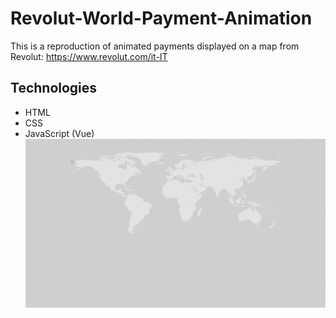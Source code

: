 # Revolut-World-Payment-Animation
This is a reproduction of animated payments displayed on a map from Revolut: https://www.revolut.com/it-IT

## Technologies
* HTML
* CSS
* JavaScript (Vue)
![](payment.gif)
